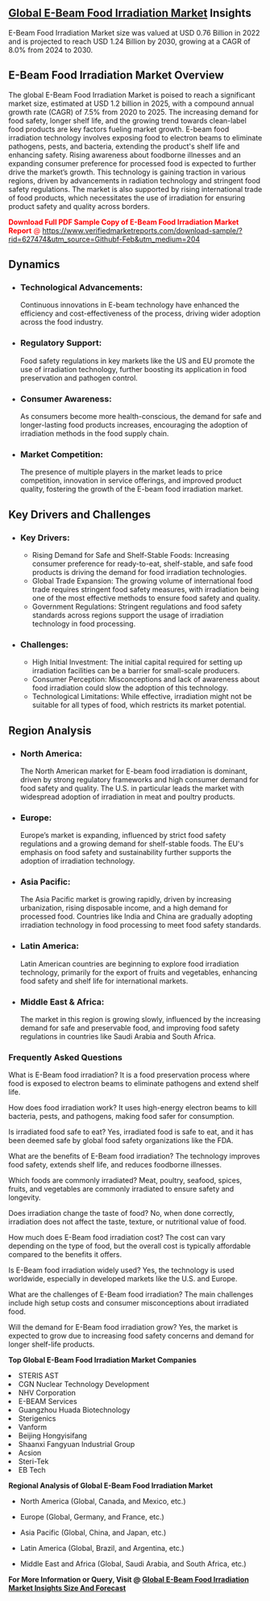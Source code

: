 <h2><a href="https://www.verifiedmarketreports.com/download-sample/?rid=627474&amp;utm_source=Githubf&amp;utm_medium=204" target="_blank">Global E-Beam Food Irradiation Market</a> Insights</h2><p>E-Beam Food Irradiation Market size was valued at USD 0.76 Billion in 2022 and is projected to reach USD 1.24 Billion by 2030, growing at a CAGR of 8.0% from 2024 to 2030.</p><p> <h2>E-Beam Food Irradiation Market Overview</h2> <p>The global E-Beam Food Irradiation Market is poised to reach a significant market size, estimated at USD 1.2 billion in 2025, with a compound annual growth rate (CAGR) of 7.5% from 2020 to 2025. The increasing demand for food safety, longer shelf life, and the growing trend towards clean-label food products are key factors fueling market growth. E-beam food irradiation technology involves exposing food to electron beams to eliminate pathogens, pests, and bacteria, extending the product's shelf life and enhancing safety. Rising awareness about foodborne illnesses and an expanding consumer preference for processed food is expected to further drive the market’s growth. This technology is gaining traction in various regions, driven by advancements in radiation technology and stringent food safety regulations. The market is also supported by rising international trade of food products, which necessitates the use of irradiation for ensuring product safety and quality across borders. <p><span class=""><span style="color: #ff0000;"><strong>Download Full PDF Sample Copy of E-Beam Food Irradiation Market Report</strong> @ </span><a href="https://www.verifiedmarketreports.com/download-sample/?rid=627474&amp;utm_source=Githubf-Feb&amp;utm_medium=204" target="_blank">https://www.verifiedmarketreports.com/download-sample/?rid=627474&amp;utm_source=Githubf-Feb&amp;utm_medium=204</a></span></p></p> <h2>Dynamics</h2> <ul> <li><h3>Technological Advancements:</h3>Continuous innovations in E-beam technology have enhanced the efficiency and cost-effectiveness of the process, driving wider adoption across the food industry.</li> <li><h3>Regulatory Support:</h3>Food safety regulations in key markets like the US and EU promote the use of irradiation technology, further boosting its application in food preservation and pathogen control.</li> <li><h3>Consumer Awareness:</h3>As consumers become more health-conscious, the demand for safe and longer-lasting food products increases, encouraging the adoption of irradiation methods in the food supply chain.</li> <li><h3>Market Competition:</h3>The presence of multiple players in the market leads to price competition, innovation in service offerings, and improved product quality, fostering the growth of the E-beam food irradiation market.</li> </ul> <h2>Key Drivers and Challenges</h2> <ul> <li><h3>Key Drivers:</h3> <ul> <li>Rising Demand for Safe and Shelf-Stable Foods: Increasing consumer preference for ready-to-eat, shelf-stable, and safe food products is driving the demand for food irradiation technologies.</li> <li>Global Trade Expansion: The growing volume of international food trade requires stringent food safety measures, with irradiation being one of the most effective methods to ensure food safety and quality.</li> <li>Government Regulations: Stringent regulations and food safety standards across regions support the usage of irradiation technology in food processing.</li> </ul> </li> <li><h3>Challenges:</h3> <ul> <li>High Initial Investment: The initial capital required for setting up irradiation facilities can be a barrier for small-scale producers.</li> <li>Consumer Perception: Misconceptions and lack of awareness about food irradiation could slow the adoption of this technology.</li> <li>Technological Limitations: While effective, irradiation might not be suitable for all types of food, which restricts its market potential.</li> </ul> </li> </ul> <h2>Region Analysis</h2> <ul> <li><h3>North America:</h3>The North American market for E-beam food irradiation is dominant, driven by strong regulatory frameworks and high consumer demand for food safety and quality. The U.S. in particular leads the market with widespread adoption of irradiation in meat and poultry products.</li> <li><h3>Europe:</h3>Europe’s market is expanding, influenced by strict food safety regulations and a growing demand for shelf-stable foods. The EU's emphasis on food safety and sustainability further supports the adoption of irradiation technology.</li> <li><h3>Asia Pacific:</h3>The Asia Pacific market is growing rapidly, driven by increasing urbanization, rising disposable income, and a high demand for processed food. Countries like India and China are gradually adopting irradiation technology in food processing to meet food safety standards.</li> <li><h3>Latin America:</h3>Latin American countries are beginning to explore food irradiation technology, primarily for the export of fruits and vegetables, enhancing food safety and shelf life for international markets.</li> <li><h3>Middle East & Africa:</h3>The market in this region is growing slowly, influenced by the increasing demand for safe and preservable food, and improving food safety regulations in countries like Saudi Arabia and South Africa.</li> </ul> <h3>Frequently Asked Questions</h3> <p>What is E-Beam food irradiation? It is a food preservation process where food is exposed to electron beams to eliminate pathogens and extend shelf life.</p> <p>How does food irradiation work? It uses high-energy electron beams to kill bacteria, pests, and pathogens, making food safer for consumption.</p> <p>Is irradiated food safe to eat? Yes, irradiated food is safe to eat, and it has been deemed safe by global food safety organizations like the FDA.</p> <p>What are the benefits of E-Beam food irradiation? The technology improves food safety, extends shelf life, and reduces foodborne illnesses.</p> <p>Which foods are commonly irradiated? Meat, poultry, seafood, spices, fruits, and vegetables are commonly irradiated to ensure safety and longevity.</p> <p>Does irradiation change the taste of food? No, when done correctly, irradiation does not affect the taste, texture, or nutritional value of food.</p> <p>How much does E-Beam food irradiation cost? The cost can vary depending on the type of food, but the overall cost is typically affordable compared to the benefits it offers.</p> <p>Is E-Beam food irradiation widely used? Yes, the technology is used worldwide, especially in developed markets like the U.S. and Europe.</p> <p>What are the challenges of E-Beam food irradiation? The main challenges include high setup costs and consumer misconceptions about irradiated food.</p> <p>Will the demand for E-Beam food irradiation grow? Yes, the market is expected to grow due to increasing food safety concerns and demand for longer shelf-life products.</p> </p><p><strong>Top Global E-Beam Food Irradiation Market Companies</strong></p><div data-test-id=""><p><li>STERIS AST</li><li> CGN Nuclear Technology Development</li><li> NHV Corporation</li><li> E-BEAM Services</li><li> Guangzhou Huada Biotechnology</li><li> Sterigenics</li><li> Vanform</li><li> Beijing Hongyisifang</li><li> Shaanxi Fangyuan Industrial Group</li><li> Acsion</li><li> Steri-Tek</li><li> EB Tech</li></p><div><strong>Regional Analysis of&nbsp;Global E-Beam Food Irradiation Market</strong></div><ul><li dir="ltr"><p dir="ltr">North America&nbsp;(Global, Canada, and Mexico, etc.)</p></li><li dir="ltr"><p dir="ltr">Europe (Global, Germany, and France, etc.)</p></li><li dir="ltr"><p dir="ltr">Asia Pacific&nbsp;(Global, China, and Japan, etc.)</p></li><li dir="ltr"><p dir="ltr">Latin America&nbsp;(Global, Brazil, and Argentina, etc.)</p></li><li dir="ltr">Middle East and Africa&nbsp;(Global, Saudi Arabia, and South Africa, etc.)</li></ul><p><strong>For More Information or Query, Visit @&nbsp;</strong><strong><a href="https://www.verifiedmarketreports.com/product/e-beam-food-irradiation-market/?utm_source=Githubf&amp;utm_medium=204" target="_blank">Global E-Beam Food Irradiation Market Insights Size And Forecast</a></strong></p></div>
